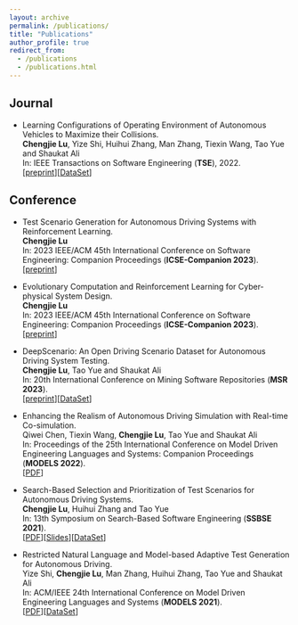```yaml
---
layout: archive
permalink: /publications/
title: "Publications"
author_profile: true
redirect_from: 
  - /publications
  - /publications.html
---
```


<!-- ---
layout: archive
title: "Publications"
permalink: /publications/
author_profile: true
---

{% if author.googlescholar %}
  You can also find my articles on <u><a href="{{author.googlescholar}}">my Google Scholar profile</a>.</u>
{% endif %}

{% include base_path %}

{% for post in site.publications reversed %}
  {% include archive-single.html %}
{% endfor %} -->

## Journal

- Learning Configurations of Operating Environment of Autonomous Vehicles to Maximize their Collisions.<br>
**Chengjie Lu**, Yize Shi, Huihui Zhang, Man Zhang, Tiexin Wang, Tao Yue and Shaukat Ali<br>
In: IEEE Transactions on Software Engineering (**TSE**), 2022.<br>
[[preprint](http://chengjie-lu.github.io/files/TSE___DeepCollision.pdf)][[DataSet](https://github.com/simplexity-lab/DeepCollision)]

## Conference

- Test Scenario Generation for Autonomous Driving Systems with Reinforcement Learning.<br>
**Chengjie Lu**<br>
In: 2023 IEEE/ACM 45th International Conference on Software Engineering: Companion Proceedings (**ICSE-Companion 2023**).<br>
[[preprint](http://chengjie-lu.github.io/files/ICSE2023_SRC.pdf)]

- Evolutionary Computation and Reinforcement Learning for Cyber-physical System Design.<br>
**Chengjie Lu**<br>
In: 2023 IEEE/ACM 45th International Conference on Software Engineering: Companion Proceedings (**ICSE-Companion 2023**).<br>
[[preprint](http://chengjie-lu.github.io/files/ICSE2023_DS.pdf)]

- DeepScenario: An Open Driving Scenario Dataset for Autonomous Driving System Testing.<br>
**Chengjie Lu**, Tao Yue and Shaukat Ali<br>
In: 20th International Conference on Mining Software Repositories (**MSR 2023**).<br>
[[preprint](http://chengjie-lu.github.io/files/MSR2023_Scenario_Dataset___Chengjie.pdf)][[DataSet](https://github.com/Simula-COMPLEX/DeepScenario)]

- Enhancing the Realism of Autonomous Driving Simulation with Real-time Co-simulation.<br>
Qiwei Chen, Tiexin Wang, **Chengjie Lu**, Tao Yue and Shaukat Ali<br>
In: Proceedings of the 25th International Conference on Model Driven Engineering Languages and Systems: Companion Proceedings (**MODELS 2022**).<br>
[[PDF](http://chengjie-lu.github.io/files/MODELS_2022_Workshop.pdf)]

- Search-Based Selection and Prioritization of Test Scenarios for Autonomous Driving Systems.<br>
**Chengjie Lu**, Huihui Zhang and Tao Yue<br>
In: 13th Symposium on Search-Based Software Engineering (**SSBSE 2021**).<br>
[[PDF](http://chengjie-lu.github.io/files/Lu2021_Chapter_Search-BasedSelectionAndPriori.pdf)][[Slides](http://chengjie-lu.github.io/files/SSBSE-SPECTRE-Presentation-Slides.pdf)][[DataSet](https://github.com/simplexity-lab/SPECTRE)]

- Restricted Natural Language and Model-based Adaptive Test Generation for Autonomous Driving.<br>
Yize Shi, **Chengjie Lu**, Man Zhang, Huihui Zhang, Tao Yue and Shaukat Ali<br>
In: ACM/IEEE 24th International Conference on Model Driven Engineering Languages and Systems (**MODELS 2021**).<br>
[[PDF](http://chengjie-lu.github.io/files/LiveTCM_MODELS_2021.pdf)][[DataSet](https://github.com/simplexity-lab/LiveTCM)]
